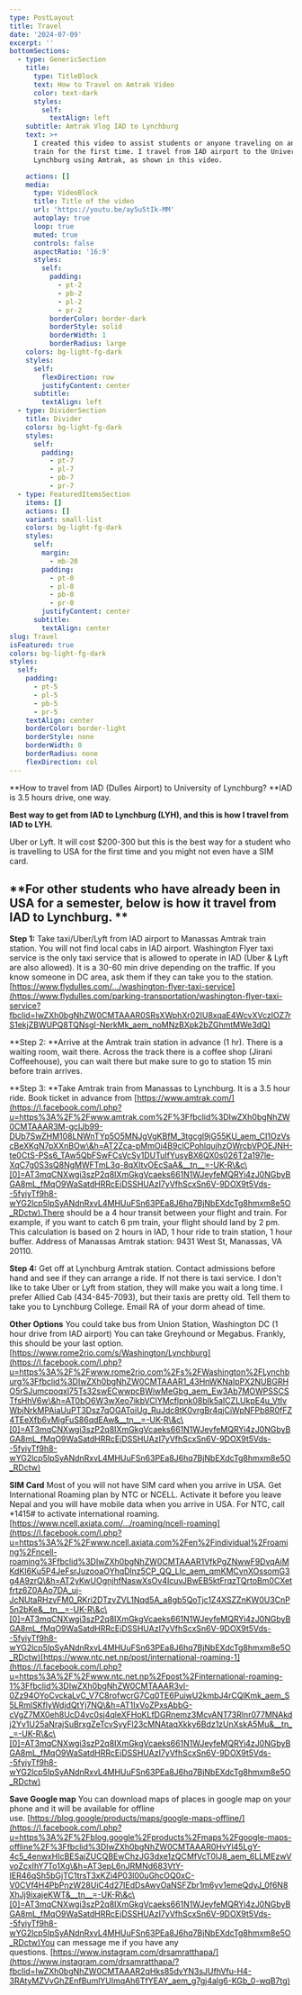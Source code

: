 ```yaml
---
type: PostLayout
title: Travel
date: '2024-07-09'
excerpt: ''
bottomSections:
  - type: GenericSection
    title:
      type: TitleBlock
      text: How to Travel on Amtrak Video
      color: text-dark
      styles:
        self:
          textAlign: left
    subtitle: Amtrak Vlog IAD to Lynchburg
    text: >+
      I created this video to assist students or anyone traveling on an Amtrak
      train for the first time. I travel from IAD airport to the University of
      Lynchburg using Amtrak, as shown in this video.

    actions: []
    media:
      type: VideoBlock
      title: Title of the video
      url: 'https://youtu.be/ay5u5tIk-MM'
      autoplay: true
      loop: true
      muted: true
      controls: false
      aspectRatio: '16:9'
      styles:
        self:
          padding:
            - pt-2
            - pb-2
            - pl-2
            - pr-2
          borderColor: border-dark
          borderStyle: solid
          borderWidth: 1
          borderRadius: large
    colors: bg-light-fg-dark
    styles:
      self:
        flexDirection: row
        justifyContent: center
      subtitle:
        textAlign: left
  - type: DividerSection
    title: Divider
    colors: bg-light-fg-dark
    styles:
      self:
        padding:
          - pt-7
          - pl-7
          - pb-7
          - pr-7
  - type: FeaturedItemsSection
    items: []
    actions: []
    variant: small-list
    colors: bg-light-fg-dark
    styles:
      self:
        margin:
          - mb-20
        padding:
          - pt-0
          - pl-0
          - pb-0
          - pr-0
        justifyContent: center
      subtitle:
        textAlign: center
slug: Travel
isFeatured: true
colors: bg-light-fg-dark
styles:
  self:
    padding:
      - pt-5
      - pl-5
      - pb-5
      - pr-5
    textAlign: center
    borderColor: border-light
    borderStyle: none
    borderWidth: 0
    borderRadius: none
    flexDirection: col
---
```

**How to travel from IAD (Dulles Airport) to University of Lynchburg?
**IAD is 3.5 hours drive, one way.


**Best way to get from IAD to Lynchburg (LYH), and this is how I travel from IAD to LYH.**

Uber or Lyft. It will cost $200-300 but this is the best way for a student who is travelling to USA for the first time and you might not even have a SIM card. 





**For other students who have already been in USA for a semester, below is how it travel from IAD to Lynchburg. 
**
--

**Step 1:** Take taxi/Uber/Lyft from IAD airport to Manassas Amtrak train station. You will not find local cabs in IAD airport. Washington Flyer taxi service is the only taxi service that is allowed to operate in IAD (Uber & Lyft are also allowed). It is a 30-60 min drive depending on the traffic. If you know someone in DC area, ask them if they can take you to the station.
[https://www.flydulles.com/.../washington-flyer-taxi-service](https://www.flydulles.com/parking-transportation/washington-flyer-taxi-service?fbclid=IwZXh0bgNhZW0CMTAAAR0SRsXWphXr02IU8xqaE4WcvXVczlOZ7rS1ekjZBWUPQ8TQNsgI-NerkMk_aem_noMNzBXpk2bZGhmtMWe3dQ)


**Step 2: **Arrive at the Amtrak train station in advance (1 hr). There is a waiting room, wait there. Across the track there is a coffee shop (Jirani Coffeehouse), you can wait there but make sure to go to station 15 min before train arrives.


**Step 3: **Take Amtrak train from Manassas to Lynchburg. It is a 3.5 hour ride. Book ticket in advance from [https://www.amtrak.com/](https://l.facebook.com/l.php?u=https%3A%2F%2Fwww.amtrak.com%2F%3Ffbclid%3DIwZXh0bgNhZW0CMTAAAR3M-gcIJb99-DUb7SwZHM108LNWnTYp5O5MNJgVgKBfM_3tgcgl9jG55KU_aem_CI1OzVscBeXKgN7pXXnBOw\&h=AT2Zca-pMmOi4B9clCPohlqujhzOWrcbVPOEJNH-te0CtS-PSs6_TAw5QbFSwFCsVcSy1DUTuIfYusyBX6QX0s026T2a197le-XqC7g0S3sQ8NgMWFTmL3q-8qXItvOEcSaA&__tn__=-UK-R\&c\[0]=AT3mqCNXwgi3szP2q8IXmGkgVcaeks661N1WJeyfeMQRYi4zJ0NGbyBGA8mL_fMqO9WaSatdHRRcEjDSSHUAzI7yVfhScxSn6V-9DOX9t5Vds--5fyiyTf9h8-wYG2lcp5IpSyANdnRxvL4MHUuFSn63PEa8J6hq7BjNbEXdcTg8hmxm8e5O_RDctw).There should be a 4 hour transit between your flight and train. For example, if you want to catch 6 pm train, your flight should land by 2 pm. This calculation is based on 2 hours in IAD, 1 hour ride to train station, 1 hour buffer.
Address of Manassas Amtrak station: 9431 West St, Manassas, VA 20110.


**Step 4:** Get off at Lynchburg Amtrak station. Contact admissions before hand and see if they can arrange a ride. If not there is taxi service. I don't like to take Uber or Lyft from station, they will make you wait a long time. I prefer Allied Cab (434-845-7093), but their taxis are pretty old. Tell them to take you to Lynchburg College. Email RA of your dorm ahead of time.


**Other Options** You could take bus from Union Station, Washington DC (1 hour drive from IAD airport) You can take Greyhound or Megabus. Frankly, this should be your last option.[https://www.rome2rio.com/s/Washington/Lynchburg](https://l.facebook.com/l.php?u=https%3A%2F%2Fwww.rome2rio.com%2Fs%2FWashington%2FLynchburg%3Ffbclid%3DIwZXh0bgNhZW0CMTAAAR1_43HnWKNaIpPX2NUBGRHO5rSJumcpoqxl75Ts32swECwwpcBWiwMeGbg_aem_Ew3Ab7MOWPSSCSTfsHhV6w\&h=AT0bO6W3wXeo7ikbVClYMcflpnk08bIk5aICZLUkpE4u_VtIvWbjNrkMPAiaUuPT3Dsz7qOGAToiUg_RuJdc8tK0vrgBr4qjCiWpNFPb8R0fFZ4TEeXfb6vMigFuS86qdEAw&__tn__=-UK-R\&c\[0]=AT3mqCNXwgi3szP2q8IXmGkgVcaeks661N1WJeyfeMQRYi4zJ0NGbyBGA8mL_fMqO9WaSatdHRRcEjDSSHUAzI7yVfhScxSn6V-9DOX9t5Vds--5fyiyTf9h8-wYG2lcp5IpSyANdnRxvL4MHUuFSn63PEa8J6hq7BjNbEXdcTg8hmxm8e5O_RDctw)

**SIM Card** Most of you will not have SIM card when you arrive in USA. Get International Roaming plan by NTC or NCELL. Activate it before you leave Nepal and you will have mobile data when you arrive in USA. For NTC, call \*1415# to activate international roaming.[https://www.ncell.axiata.com/.../roaming/ncell-roaming](https://l.facebook.com/l.php?u=https%3A%2F%2Fwww.ncell.axiata.com%2Fen%2Findividual%2Froaming%2Fncell-roaming%3Ffbclid%3DIwZXh0bgNhZW0CMTAAAR1VfkPgZNwwF9DvqAiMKdKI6Ku5P4JeFsrJuzooaOYhqDlnz5CP_QQ_LIc_aem_qmKMCvnXOssomG3g4A9zrQ\&h=AT2yKwUOgnjhfNaswXsOv4IcuvJBwEB5ktFrqzTQrtoBm0CXetfrtz6Z0AAo7DA_uj-JcNUtaRHzvFM0_RKri2DTzvZVL1Nqd5A_a8gb5QoTjc1Z4XSZZnKW0U3CnP5n2bKe&__tn__=-UK-R\&c\[0]=AT3mqCNXwgi3szP2q8IXmGkgVcaeks661N1WJeyfeMQRYi4zJ0NGbyBGA8mL_fMqO9WaSatdHRRcEjDSSHUAzI7yVfhScxSn6V-9DOX9t5Vds--5fyiyTf9h8-wYG2lcp5IpSyANdnRxvL4MHUuFSn63PEa8J6hq7BjNbEXdcTg8hmxm8e5O_RDctw)[https://www.ntc.net.np/post/international-roaming-1](https://l.facebook.com/l.php?u=https%3A%2F%2Fwww.ntc.net.np%2Fpost%2Finternational-roaming-1%3Ffbclid%3DIwZXh0bgNhZW0CMTAAAR3vI-0Zz94OYoCvckaLvC_V7C8rofwcrG7Cq0TE6PuiwU2kmbJ4rCQlKmk_aem_S5LRmlSKflyWdjdQtYj7NQ\&h=AT1IxVoZPxsAbbG-cVgZ7MX0eh8UcD4vc0sj4qleXFHoKLfDGRnemz3McvANT73Rlnr077MNAkdj2Yv1U25aNrajSuBrxgZeTcvSyyFl23cMNAtaqXkky6Bdz1zUnXskA5Mu&__tn__=-UK-R\&c\[0]=AT3mqCNXwgi3szP2q8IXmGkgVcaeks661N1WJeyfeMQRYi4zJ0NGbyBGA8mL_fMqO9WaSatdHRRcEjDSSHUAzI7yVfhScxSn6V-9DOX9t5Vds--5fyiyTf9h8-wYG2lcp5IpSyANdnRxvL4MHUuFSn63PEa8J6hq7BjNbEXdcTg8hmxm8e5O_RDctw)

**Save Google map** You can download maps of places in google map on your phone and it will be available for offline use. [https://blog.google/products/maps/google-maps-offline/](https://l.facebook.com/l.php?u=https%3A%2F%2Fblog.google%2Fproducts%2Fmaps%2Fgoogle-maps-offline%2F%3Ffbclid%3DIwZXh0bgNhZW0CMTAAAR0HvYl45LgY-4c5_4enwxHIcBESajZUCQBEwChzJG3dxe1zQCMfVcT0IJ8_aem_6LLMEzwVvoZcxIhY7To1Xg\&h=AT3epL6nJRMNd683VtY-IER46qSh5bGjTC1trsT3xKZi4P03l00uGhcOQ0xC-V0CVf4H4PbPnzW28UiC4d27IEdDsAwyOaNSFZbr1m6yv1emeQdyJ_0f6N8XhJj9ixajeKWT&__tn__=-UK-R\&c\[0]=AT3mqCNXwgi3szP2q8IXmGkgVcaeks661N1WJeyfeMQRYi4zJ0NGbyBGA8mL_fMqO9WaSatdHRRcEjDSSHUAzI7yVfhScxSn6V-9DOX9t5Vds--5fyiyTf9h8-wYG2lcp5IpSyANdnRxvL4MHUuFSn63PEa8J6hq7BjNbEXdcTg8hmxm8e5O_RDctw)You can message me if you have any questions. [https://www.instagram.com/drsamratthapa/](https://www.instagram.com/drsamratthapa/?fbclid=IwZXh0bgNhZW0CMTAAAR2qHks85dvYN3sJUfhVfu-H4-3RAtyMZVvGhZEnfBumlYUImqAh6TfYEAY_aem_g7gj4alg6-KGb_0-wqB7tg)



